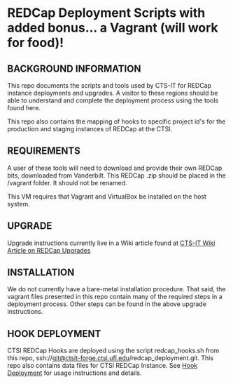 # REDCap Deployment Scripts with added bonus... a Vagrant (will work for food)!

## BACKGROUND INFORMATION

This repo documents the scripts and tools used by CTS-IT for REDCap instance
deployments and upgrades. A visitor to these regions should be able to understand
and complete the deployment process using the tools found here.

This repo also contains the mapping of hooks to specific project id's for the production
and staging instances of REDCap at the CTSI.

## REQUIREMENTS

A user of these tools will need to download and provide their own REDCap bits,
downloaded from Vanderbilt. This REDCap .zip should be placed in the /vagrant folder.
It should not be renamed.

This VM requires that Vagrant and VirtualBox be installed on the host system.

## UPGRADE

Upgrade instructions currently live in a Wiki article found at
[CTS-IT Wiki Article on REDCap Upgrades](https://ctsit-forge.ctsi.ufl.edu/projects/redcap/wiki/REDCap_Upgrade_Instructions)

## INSTALLATION

We do not currently have a bare-metal installation procedure. That said, the vagrant
files presented in this repo contain many of the required steps in a deployment
process. Other steps can be found in the above upgrade instructions.

## HOOK DEPLOYMENT

CTSI REDCap Hooks are deployed using the script redcap_hooks.sh from this repo, ssh://git@ctsit-forge.ctsi.ufl.edu/redcap_deployment.git.  This repo also contains data files for CTSI REDCap Instance.  See [Hook Deployment](README-hooks.md) for usage instructions and details.
